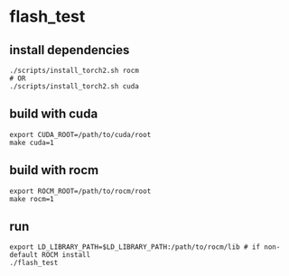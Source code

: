 # flash_test

## install dependencies
```
./scripts/install_torch2.sh rocm
# OR
./scripts/install_torch2.sh cuda
```

## build with cuda

```
export CUDA_ROOT=/path/to/cuda/root
make cuda=1
```


## build with rocm

```
export ROCM_ROOT=/path/to/rocm/root
make rocm=1
```


## run
```
export LD_LIBRARY_PATH=$LD_LIBRARY_PATH:/path/to/rocm/lib # if non-default ROCM install
./flash_test
```